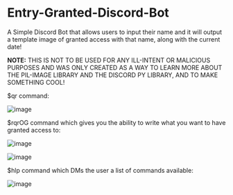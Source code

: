 # Entry-Granted-Discord-Bot

A Simple Discord Bot that allows users to input their name and it will output a template image of granted access with that name, along with the current date!

**NOTE:** 
THIS IS NOT TO BE USED FOR ANY ILL-INTENT OR MALICIOUS PURPOSES AND WAS ONLY CREATED AS A WAY TO LEARN MORE ABOUT THE PIL-IMAGE LIBRARY AND THE DISCORD PY LIBRARY, 
AND TO MAKE SOMETHING COOL!

$qr command:

![image](https://user-images.githubusercontent.com/97406502/156086040-c2b30b2c-611f-4f31-bfe7-384857832e93.png)

$rqrOG command which gives you the ability to write what you want to have granted access to:

![image](https://user-images.githubusercontent.com/97406502/156087338-8b08f14a-7b77-47c2-a742-22d0e267fec3.png)


![image](https://user-images.githubusercontent.com/97406502/156087829-5e86b67f-a95d-4412-80a2-ea01d40ed547.png)

$hlp command which DMs the user a list of commands available:

![image](https://user-images.githubusercontent.com/97406502/156087847-bc23972a-964b-442e-8607-e68667bd8487.png)




